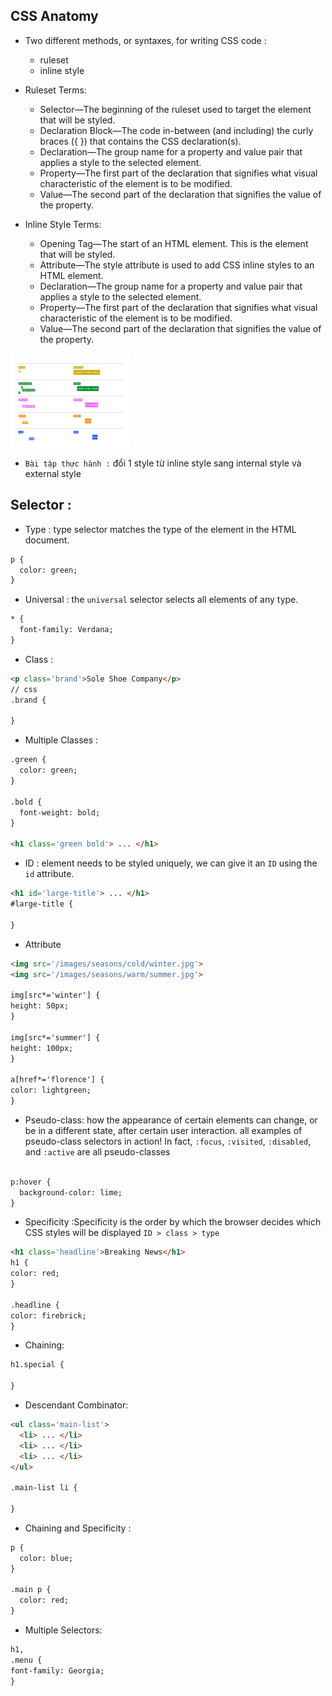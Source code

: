 ## CSS Anatomy
- Two different methods, or syntaxes, for writing CSS code :
    - ruleset
    - inline style

- Ruleset Terms:
  - Selector—The beginning of the ruleset used to target the element that will be styled.
  - Declaration Block—The code in-between (and including) the curly braces ({ }) that contains the CSS declaration(s).
  - Declaration—The group name for a property and value pair that applies a style to the selected element.
  - Property—The first part of the declaration that signifies what visual characteristic of the element is to be modified.
  - Value—The second part of the declaration that signifies the value of the property.
- Inline Style Terms:
  - Opening Tag—The start of an HTML element. This is the element that will be styled.
  - Attribute—The style attribute is used to add CSS inline styles to an HTML element.
  - Declaration—The group name for a property and value pair that applies a style to the selected element.
  - Property—The first part of the declaration that signifies what visual characteristic of the element is to be modified.
  - Value—The second part of the declaration that signifies the value of the property.

![img.png](cssanatomy.png)

- `Bài tập thực hành :` đổi 1 style từ inline style sang internal style và external style
## Selector :
- Type : type selector matches the type of the element in the HTML document.
```html
p {
  color: green;
}
```
- Universal : the `universal` selector selects all elements of any type.
```html
* { 
  font-family: Verdana;
}
```
- Class : 
```html
<p class='brand'>Sole Shoe Company</p>
// css
.brand {

}
```
- Multiple Classes :
```html
.green {
  color: green;
}
 
.bold {
  font-weight: bold;
}

<h1 class='green bold'> ... </h1>

```
- ID : element needs to be styled uniquely, we can give it an `ID` using the `id` attribute.
```html
<h1 id='large-title'> ... </h1>
#large-title {

}
```
- Attribute
```html
<img src='/images/seasons/cold/winter.jpg'>
<img src='/images/seasons/warm/summer.jpg'>

img[src*='winter'] {
height: 50px;
}

img[src*='summer'] {
height: 100px;
}

a[href*='florence'] {
color: lightgreen;
}


```
- Pseudo-class: how the appearance of certain elements can change, or be in a different state, after certain user interaction. all examples of pseudo-class selectors in action! In fact, `:focus`, `:visited`, `:disabled`, and `:active` are all pseudo-classes
```html

p:hover {
  background-color: lime;
}
```
- Specificity :Specificity is the order by which the browser decides which CSS styles will be displayed  `ID > class > type`
```html
<h1 class='headline'>Breaking News</h1>
h1 {
color: red;
}

.headline {
color: firebrick;
}
```

- Chaining:
```html
h1.special {
 
}


```
- Descendant Combinator: 
```html
<ul class='main-list'>
  <li> ... </li>
  <li> ... </li>
  <li> ... </li>
</ul>

.main-list li {

}
```
- Chaining and Specificity :
```html
p {
  color: blue;
}
 
.main p {
  color: red;
}


```
- Multiple Selectors:
```html
h1,
.menu {
font-family: Georgia;
}
```